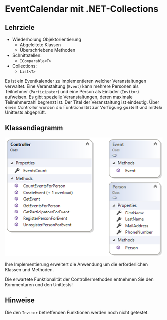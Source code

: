 # EventCalendar mit .NET-Collections


## Lehrziele

* Wiederholung Objektorientierung
    * Abgeleitete Klassen
    * Überschriebene Methoden
*	Schnittstellen:
    * `IComparable<T>`
*	Collections: 
    * `List<T>`

Es ist ein Eventkalender zu implementieren welcher Veranstaltungen verwaltet. Eine Veranstaltung (`Event`) kann mehrere Personen als Teilnehmer (`Participator`) und eine Person als Einlader (`Invitor`) aufweisen. Es gibt spezielle Veranstaltungen, deren maximale Teilnehmerzahl begrenzt ist. Der Titel der Veranstaltung ist eindeutig.
Über einen Controller werden die Funktionalität zur Verfügung gestellt und mittels Unittests abgeprüft.

## Klassendiagramm

 ![Übersicht](./images/class-diagram.png)

Ihre Implementierung erweitert die Anwendung um die erforderlichen Klassen und Methoden.

Die erwartete Funktionalität der Controllermethoden entnehmen Sie den Kommentaren und den Unittests!

## Hinweise
Die den `Invitor` betreffenden Funktionen werden noch nicht getestet.